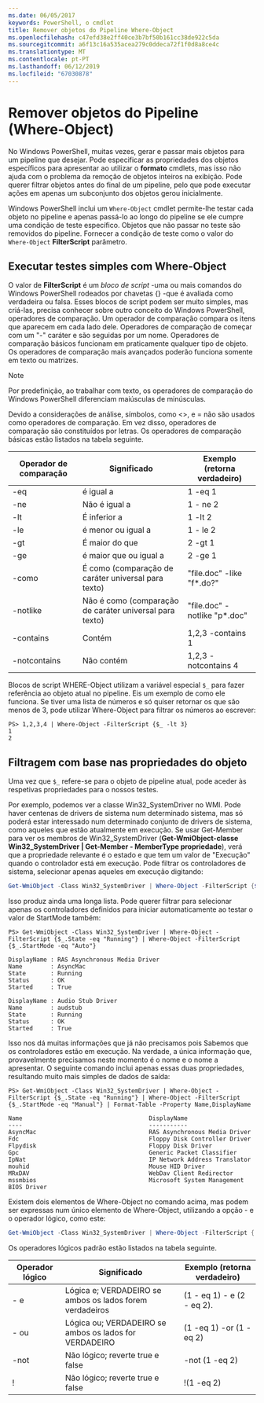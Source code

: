 ```yaml
---
ms.date: 06/05/2017
keywords: PowerShell, o cmdlet
title: Remover objetos do Pipeline Where-Object
ms.openlocfilehash: c47efd38e2ff40ce3b7bf50b161cc38de922c5da
ms.sourcegitcommit: a6f13c16a535acea279c0ddeca72f1f0d8a8ce4c
ms.translationtype: MT
ms.contentlocale: pt-PT
ms.lasthandoff: 06/12/2019
ms.locfileid: "67030878"
---
```

# <a name="removing-objects-from-the-pipeline-where-object"></a>Remover objetos do Pipeline (Where-Object)

No Windows PowerShell, muitas vezes, gerar e passar mais objetos para um pipeline que desejar. Pode especificar as propriedades dos objetos específicos para apresentar ao utilizar o **formato** cmdlets, mas isso não ajuda com o problema da remoção de objetos inteiros na exibição. Pode querer filtrar objetos antes do final de um pipeline, pelo que pode executar ações em apenas um subconjunto dos objetos gerou inicialmente.

Windows PowerShell inclui um `Where-Object` cmdlet permite-lhe testar cada objeto no pipeline e apenas passá-lo ao longo do pipeline se ele cumpre uma condição de teste específico. Objetos que não passar no teste são removidos do pipeline. Fornecer a condição de teste como o valor do `Where-Object` **FilterScript** parâmetro.

## <a name="performing-simple-tests-with-where-object"></a>Executar testes simples com Where-Object

O valor de **FilterScript** é um *bloco de script* -uma ou mais comandos do Windows PowerShell rodeados por chavetas {} -que é avaliada como verdadeira ou falsa. Esses blocos de script podem ser muito simples, mas criá-las, precisa conhecer sobre outro conceito do Windows PowerShell, operadores de comparação. Um operador de comparação compara os itens que aparecem em cada lado dele. Operadores de comparação de começar com um "-" caráter e são seguidas por um nome. Operadores de comparação básicos funcionam em praticamente qualquer tipo de objeto. Os operadores de comparação mais avançados poderão funciona somente em texto ou matrizes.

> [!NOTE]
> Por predefinição, ao trabalhar com texto, os operadores de comparação do Windows PowerShell diferenciam maiúsculas de minúsculas.

Devido a considerações de análise, símbolos, como <>, e = não são usados como operadores de comparação. Em vez disso, operadores de comparação são constituídos por letras. Os operadores de comparação básicas estão listados na tabela seguinte.

|Operador de comparação|Significado|Exemplo (retorna verdadeiro)|
|-----------------------|-----------|--------------------------|
|-eq|é igual a|1 -eq 1|
|-ne|Não é igual a|1 - ne 2|
|-lt|É inferior a|1 -lt 2|
|-le|é menor ou igual a|1 - le 2|
|-gt|É maior do que|2 -gt 1|
|-ge|é maior que ou igual a|2 -ge 1|
|-como|É como (comparação de caráter universal para texto)|"file.doc" -like "f\*.do?"|
|-notlike|Não é como (comparação de caráter universal para texto)|"file.doc" -notlike "p\*.doc"|
|-contains|Contém|1,2,3 -contains 1|
|-notcontains|Não contém|1,2,3 - notcontains 4|

Blocos de script WHERE-Object utilizam a variável especial `$_` para fazer referência ao objeto atual no pipeline. Eis um exemplo de como ele funciona. Se tiver uma lista de números e só quiser retornar os que são menos de 3, pode utilizar Where-Object para filtrar os números ao escrever:

```
PS> 1,2,3,4 | Where-Object -FilterScript {$_ -lt 3}
1
2
```

## <a name="filtering-based-on-object-properties"></a>Filtragem com base nas propriedades do objeto

Uma vez que `$_` refere-se para o objeto de pipeline atual, pode aceder às respetivas propriedades para o nossos testes.

Por exemplo, podemos ver a classe Win32_SystemDriver no WMI. Pode haver centenas de drivers de sistema num determinado sistema, mas só poderá estar interessado num determinado conjunto de drivers de sistema, como aqueles que estão atualmente em execução. Se usar Get-Member para ver os membros de Win32_SystemDriver (**Get-WmiObject-classe Win32_SystemDriver | Get-Member - MemberType propriedade**), verá que a propriedade relevante é o estado e que tem um valor de "Execução" quando o controlador está em execução. Pode filtrar os controladores de sistema, selecionar apenas aqueles em execução digitando:

```powershell
Get-WmiObject -Class Win32_SystemDriver | Where-Object -FilterScript {$_.State -eq 'Running'}
```

Isso produz ainda uma longa lista. Pode querer filtrar para selecionar apenas os controladores definidos para iniciar automaticamente ao testar o valor de StartMode também:

```
PS> Get-WmiObject -Class Win32_SystemDriver | Where-Object -FilterScript {$_.State -eq "Running"} | Where-Object -FilterScript {$_.StartMode -eq "Auto"}

DisplayName : RAS Asynchronous Media Driver
Name        : AsyncMac
State       : Running
Status      : OK
Started     : True

DisplayName : Audio Stub Driver
Name        : audstub
State       : Running
Status      : OK
Started     : True
```

Isso nos dá muitas informações que já não precisamos pois Sabemos que os controladores estão em execução. Na verdade, a única informação que, provavelmente precisamos neste momento é o nome e o nome a apresentar. O seguinte comando inclui apenas essas duas propriedades, resultando muito mais simples de dados de saída:

```
PS> Get-WmiObject -Class Win32_SystemDriver | Where-Object -FilterScript {$_.State -eq "Running"} | Where-Object -FilterScript {$_.StartMode -eq "Manual"} | Format-Table -Property Name,DisplayName

Name                                    DisplayName
----                                    -----------
AsyncMac                                RAS Asynchronous Media Driver
Fdc                                     Floppy Disk Controller Driver
Flpydisk                                Floppy Disk Driver
Gpc                                     Generic Packet Classifier
IpNat                                   IP Network Address Translator
mouhid                                  Mouse HID Driver
MRxDAV                                  WebDav Client Redirector
mssmbios                                Microsoft System Management BIOS Driver
```

Existem dois elementos de Where-Object no comando acima, mas podem ser expressas num único elemento de Where-Object, utilizando a opção - e o operador lógico, como este:

```powershell
Get-WmiObject -Class Win32_SystemDriver | Where-Object -FilterScript { ($_.State -eq 'Running') -and ($_.StartMode -eq 'Manual') } | Format-Table -Property Name,DisplayName
```

Os operadores lógicos padrão estão listados na tabela seguinte.

|Operador lógico|Significado|Exemplo (retorna verdadeiro)|
|--------------------|-----------|--------------------------|
|- e|Lógica e; VERDADEIRO se ambos os lados forem verdadeiros|(1 - eq 1) - e (2 - eq 2).|
|- ou|Lógica ou; VERDADEIRO se ambos os lados for VERDADEIRO|(1 -eq 1) -or (1 -eq 2)|
|-not|Não lógico; reverte true e false|-not (1 -eq 2)|
|\!|Não lógico; reverte true e false|\!(1 -eq 2)|
